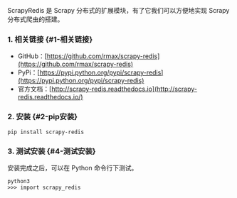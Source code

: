 ScrapyRedis 是 Scrapy 分布式的扩展模块，有了它我们可以方便地实现 Scrapy 分布式爬虫的搭建。

### 1. 相关链接 {#1-相关链接}

* GitHub：[https://github.com/rmax/scrapy-redis](https://github.com/rmax/scrapy-redis)
* PyPi：[https://pypi.python.org/pypi/scrapy-redis](https://pypi.python.org/pypi/scrapy-redis)
* 官方文档：[http://scrapy-redis.readthedocs.io](http://scrapy-redis.readthedocs.io/)

### 2. 安装 {#2-pip安装}

```
pip install scrapy-redis
```

### 3. 测试安装 {#4-测试安装}

安装完成之后，可以在 Python 命令行下测试。

```
python3
>>> import scrapy_redis
```




